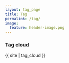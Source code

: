 ```yaml
---
layout: tag_page
title: Tag
permalink: /tag/
image:
  feature: header-image.png
---
```


<div id="tag-cloud">
  <h3>Tag cloud</h3>
  {{ site | tag_cloud }}
</div>
